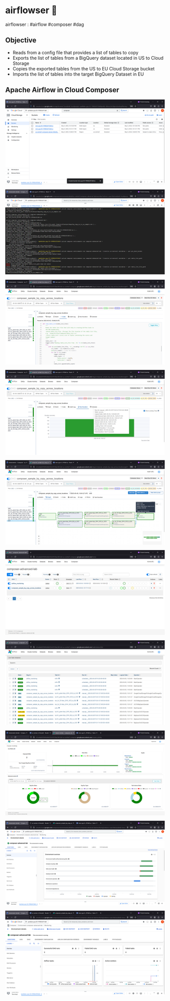 # airflowser 💠
airflowser : #airflow #composer #dag

## Objective
- Reads from a config file that provides a list of tables to copy
- Exports the list of tables from a BigQuery dataset located in US to Cloud Storage
- Copies the exported tables from the US to EU Cloud Storage bucket
- Imports the list of tables into the target BigQuery Dataset in EU


## Apache Airflow in Cloud Composer

![screenshot_airflowser001](./media/airflowser001.png)

![screenshot_airflowser002](./media/airflowser002.png)

![screenshot_airflowser003](./media/airflowser003.png)

![screenshot_airflowser004](./media/airflowser004.png)

![screenshot_airflowser005](./media/airflowser005.png)

![screenshot_airflowser006](./media/airflowser006.png)

![screenshot_airflowser007](./media/airflowser007.png)

![screenshot_airflowser008](./media/airflowser008.png)

![screenshot_airflowser009](./media/airflowser009.png)

![screenshot_airflowser010](./media/airflowser010.png)
